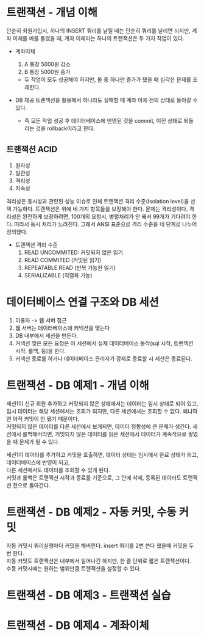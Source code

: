 # 트랜잭션 - 개념 이해 
단순히 회원가입시, 하나의 INSERT 쿼리를 날릴 때는 단순히 쿼리를 날리면 되지만, 계좌 이체를 예를 들었을 때, 계좌 이체라는 하나의 트랜잭션은 두 가지 작업이 있다. 

- 계좌이체
  1. A 통장 5000원 감소
  2. B 통장 5000원 증가
  - 두 작업이 모두 성공해야 하지만, 둘 중 하나만 증가가 됐을 때 심각한 문제를 초래한다. 

- DB 제공 트랜잭션을 활용해서 하나라도 실패할 때 계좌 이체 전의 상태로 돌아갈 수 있다.
  - 즉 모든 작업 성공 후 데이터베이스에 반영된 것을 commit, 이전 상태로 되돌리는 것을 rollback이라고 한다.

## 트랜잭션 ACID
1. 원자성
2. 일관성
3. 격리성
4. 지속성

격리성은 동시성과 관련된 성능 이슈로 인해 트랜잭션 격리 수준(Isolation level)을 선택 가능하다.
트랜잭션은 위에 네 가지 항목들을 보장해야 한다.
문제는 격리성이다. 격리성은 완전하게 보장하려면, 100개의 요청시, 병렬처리가 안 돼서 99개가 기다려야 한다.
따라서 동시 처리가 느려진다. 그래서 ANSI 표준으로 격리 수준을 네 단계로 나누어 정의했다.

- 트랜잭션 격리 수준
  1. READ UNCOMMITED: 커밋되지 않은 읽기
  2. READ COMMITED (커밋된 읽기)
  3. REPEATABLE READ (반복 가능한 읽기)
  4. SERIALIZABLE (직렬화 가능)

# 데이터베이스 연결 구조와 DB 세션
1. 이용자 -> 웹 서버 접근
2. 웹 서버는 데이터베이스에 커넥션을 맺는다
3. DB 내부에서 세션을 만든다.
4. 커넥션 맺은 모든 요청은 이 세션에서 실제 데이터베이스 동작(sql 시작, 트랜잭션 시작, 롤백, 등)을 한다.
5. 커넥션 종료를 하거나 데이터베이스 관리자가 강제로 종료할 시 세션은 종료된다.


# 트랜잭션 - DB 예제1 - 개념 이해
세션1이 신규 회원 추가하고 커밋되지 않은 상태에서는 데이터는 임시 상태로 되어 있고, 
임시 데이터는 해당 세션에서는 조회가 되지만, 다른 세션에서는 조회할 수 없다. 
왜냐하면 아직 커밋이 안 됐기 때문이다.  
커밋되지 않은 데이터를 다른 세션에서 보게되면, 데이터 정합성에 큰 문제가 생긴다. 세션에서 롤백해버리면,
커밋되지 않은 데이터를 읽은 세션에서 데이터가 계속적으로 쌓였을 때 문제가 될 수 있다.  
  
세션1이 데이터를 추가하고 커밋을 호출하면, 데이터 상태는 임시에서 완료 상태가 되고, 데이터베이스에 반영이 되고,  
다른 세션에서도 데이터를 조회할 수 있게 된다.  
커밋과 롤백은 트랜잭션 시작과 종료를 기준으로, 그 안에 삭제, 등록된 데이터도 트랜잭션 전으로 돌아간다.  


# 트랜잭션 - DB 예제2 - 자동 커밋, 수동 커밋
자동 커밋시 쿼리실행마다 커밋을 해버린다. insert 쿼리를 2번 쓴다 했을때 커밋을 두 번 한다.  
자동 커밋도 트랜잭션은 내부에서 일어나긴 하지만, 한 줄 단위로 짧은 트랜잭션이다.  
수동 커밋시에는 원하는 범위만큼 트랜잭션을 설정할 수 있다.  

# 트랜잭션 - DB 예제3 - 트랜잭션 실습

# 트랜잭션 - DB 예제4 - 계좌이체





